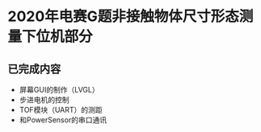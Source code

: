 # 2020年电赛G题非接触物体尺寸形态测量下位机部分

## 已完成内容

* 屏幕GUI的制作（LVGL）
* 步进电机的控制
* TOF模块（UART）的测距
* 和PowerSensor的串口通讯

